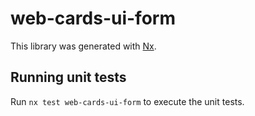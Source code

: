 # web-cards-ui-form

This library was generated with [Nx](https://nx.dev).

## Running unit tests

Run `nx test web-cards-ui-form` to execute the unit tests.
